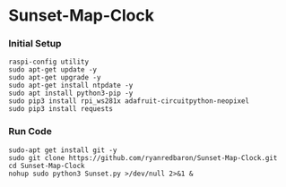# Sunset-Map-Clock
### Initial Setup
    raspi-config utility
    sudo apt-get update -y
    sudo apt-get upgrade -y
    sudo apt-get install ntpdate -y
    sudo apt install python3-pip -y
    sudo pip3 install rpi_ws281x adafruit-circuitpython-neopixel
    sudo pip3 install requests
### Run Code
    sudo-apt get install git -y
    sudo git clone https://github.com/ryanredbaron/Sunset-Map-Clock.git
    cd Sunset-Map-Clock
    nohup sudo python3 Sunset.py >/dev/null 2>&1 &
